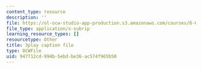 ```yaml
---
content_type: resource
description: ''
file: https://ol-ocw-studio-app-production.s3.amazonaws.com/courses/8-01sc-classical-mechanics-fall-2016/947712cd994b5ebdbe36ac574f965b50_FSW9EQNZvxI.vtt
file_type: application/x-subrip
learning_resource_types: []
resourcetype: Other
title: 3play caption file
type: OCWFile
uid: 947712cd-994b-5ebd-be36-ac574f965b50
---
```

